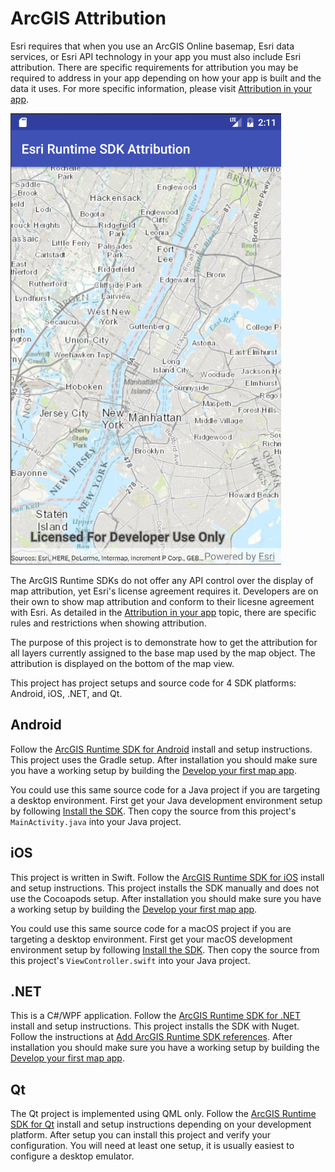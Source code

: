 # ArcGIS Attribution

Esri requires that when you use an ArcGIS Online basemap, Esri data services, or Esri API technology in your app you must also include Esri attribution. There are specific requirements for attribution you may be required to address in your app depending on how your app is built and the data it uses. For more specific information, please visit [Attribution in your app](https://developers.arcgis.com/terms/attribution/).

![iOS](./assets/attribution-android.png)

The ArcGIS Runtime SDKs do not offer any API control over the display of map attribution, yet Esri's license agreement requires it. Developers are on their own to show map attribution and conform to their licesne agreement with Esri. As detailed in the [Attribution in your app](https://developers.arcgis.com/terms/attribution/) topic, there are specific rules and restrictions when showing attribution.

The purpose of this project is to demonstrate how to get the attribution for all layers currently assigned to the base map used by the map object. The attribution is displayed on the bottom of the map view.

This project has project setups and source code for 4 SDK platforms: Android, iOS, .NET, and Qt.

## Android

Follow the [ArcGIS Runtime SDK for Android](https://developers.arcgis.com/android/latest/guide/install-and-set-up.htm) install and setup instructions. This project uses the Gradle setup. After installation you should make sure you have a working setup by building the [Develop your first map app](https://developers.arcgis.com/android/latest/guide/develop-your-first-map-app.htm).

You could use this same source code for a Java project if you are targeting a desktop environment. First get your Java development environment setup by following [Install the SDK](https://developers.arcgis.com/java/latest/guide/install-the-sdk.htm). Then copy the source from this project's `MainActivity.java` into your Java project.

## iOS

This project is written in Swift. Follow the [ArcGIS Runtime SDK for iOS](https://developers.arcgis.com/ios/latest/swift/guide/install.htm) install and setup instructions. This project installs the SDK manually and does not use the Cocoapods setup. After installation you should make sure you have a working setup by building the [Develop your first map app](https://developers.arcgis.com/ios/latest/swift/guide/develop-your-first-map-app.htm).

You could use this same source code for a macOS project if you are targeting a desktop environment. First get your macOS development environment setup by following [Install the SDK](https://developers.arcgis.com/macos/latest/swift/guide/install-and-setup.htm). Then copy the source from this project's `ViewController.swift` into your Java project.

## .NET

This is a C#/WPF application. Follow the [ArcGIS Runtime SDK for .NET](https://developers.arcgis.com/net/latest/wpf/guide/install-the-sdk.htm) install and setup instructions. This project installs the SDK with Nuget. Follow the instructions at [Add ArcGIS Runtime SDK references](https://developers.arcgis.com/net/latest/wpf/guide/add-arcgis-runtime-sdk-references.htm). After installation you should make sure you have a working setup by building the [Develop your first map app](https://developers.arcgis.com/net/latest/wpf/guide/develop-your-first-map-app.htm).

## Qt

The Qt project is implemented using QML only. Follow the [ArcGIS Runtime SDK for Qt](https://developers.arcgis.com/qt/latest/qml/guide/install-and-set-up-on-windows.htm) install and setup instructions depending on your development platform. After setup you can install this project and verify your configuration. You will need at least one setup, it is usually easiest to configure a desktop emulator.
